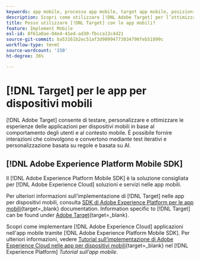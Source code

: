 ```yaml
---
keywords: app mobile, processo app mobile, target app mobile, posizioni target mobili, metriche di successo app dispositivi mobili
description: Scopri come utilizzare [!DNL Adobe Target] per l’ottimizzazione e la personalizzazione delle app mobili, con test iterativi e personalizzazione basata su regole e basata su AI.
title: Posso utilizzare [!DNL Target] con le app mobili?
feature: Implement Mobile
exl-id: 8f61a0ae-04e4-41ed-ad30-fbcca13c4d21
source-git-commit: ba53161b2ec51af3d90994773034790feb51099c
workflow-type: tm+mt
source-wordcount: '150'
ht-degree: 36%

---
```


# [!DNL Target] per le app per dispositivi mobili

[!DNL Adobe Target] consente di testare, personalizzare e ottimizzare le esperienze delle applicazioni per dispositivi mobili in base al comportamento degli utenti e al contesto mobile. È possibile fornire interazioni che coinvolgono e convertono mediante test iterativi e personalizzazione basata su regole e basata su AI.

## [!DNL Adobe Experience Platform Mobile SDK]

Il [!DNL Adobe Experience Platform Mobile SDK] è la soluzione consigliata per [!DNL Adobe Experience Cloud] soluzioni e servizi nelle app mobili.

Per ulteriori informazioni sull’implementazione di [!DNL Target] nelle app per dispositivi mobili, consulta [SDK di Adobe Experience Platform per le app mobili](https://developer.adobe.com/client-sdks/documentation/){target=_blank} documentation. Information specific to [!DNL Target] can be found under [Adobe Target](https://developer.adobe.com/client-sdks/documentation/adobe-target/){target=_blank}.

Scopri come implementare [!DNL Adobe Experience Cloud] applicazioni nell&#39;app mobile tramite [!DNL Adobe Experience Platform Mobile SDK]. Per ulteriori informazioni, vedere [Tutorial sull’implementazione di Adobe Experience Cloud nelle app per dispositivi mobili](https://experienceleague.adobe.com/docs/platform-learn/implement-web-sdk/overview.html?lang=it){target=_blank} nel [!DNL Experience Platform] *Tutorial sull’app mobile*.
